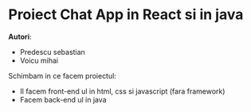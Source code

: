 # Proiect Chat App in React si in java
**Autori**:
- Predescu sebastian
- Voicu mihai


Schimbam in ce facem proiectul:
- Il facem front-end ul in html, css si javascript (fara framework)
- Facem back-end ul in java

